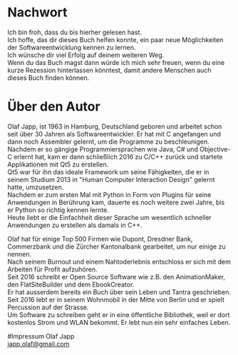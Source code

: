 # Nachwort
Ich bin froh, dass du bis hierher gelesen hast.  
Ich hoffe, das dir dieses Buch helfen konnte, ein paar neue Möglichkeiten der Softwareentwicklung kennen zu lernen.  
Ich wünsche dir viel Erfolg auf deinem weiteren Weg.   
Wenn du das Buch magst dann würde ich mich sehr freuen, wenn du eine kurze Rezession hinterlassen könntest, damit andere Menschen auch dieses Buch finden können.    

# Über den Autor
Olaf Japp, ist 1963 in Hamburg, Deutschland geboren und arbeitet schon seit über 30 Jahren als Softwareentwickler. Er hat mit C angefangen und dann noch Assembler gelernt, um die Programme zu beschleunigen. Nachdem er so gängige Programmiersprachen wie Java, C# und Objective-C erlernt hat, kam er dann schließlich 2016 zu C/C++ zurück und startete Applikationen mit Qt5 zu erstellen.  
Qt5 war für ihn das ideale Framework um seine Fähigkeiten, die er in seinem Studium 2013 in "Human Computer Interaction Design" gelernt hatte, umzusetzen.  
Nachdem er zum ersten Mal mit Python in Form von Plugins für seine Anwendungen in Berührung kam, dauerte es noch weitere zwei Jahre, bis er Python so richtig kennen lernte.  
Heute liebt er die Einfachheit dieser Sprache um wesentlich schneller Anwendungen zu erstellen als damals in C++.  

Olaf hat für einige Top 500 Firmen wie Dupont, Dresdner Bank, Commerzbank und die Zürcher Kantonalbank gearbeitet, um nur einige zu nennen.  
Nach seinem Burnout und einem Nahtoderlebnis entschloss er sich mit dem Arbeiten für Profit aufzuhören.   
Seit 2016 schreibt er Open Source Software wie z.B. den AnimationMaker, den FlatSiteBuilder und dem EbookCreator.  
Er hat ausserdem bereits ein Buch über sein Leben und Tantra geschrieben.   
Seit 2016 lebt er in seinem Wohnmobil in der Mitte von Berlin und er spielt Percussion auf der Strasse.  
Um Software zu schreiben geht er in eine öffentliche Bibliothek, weil er dort kostenlos Strom und WLAN bekommt.
Er lebt nun ein sehr einfaches Leben.

#Impressum
Olaf Japp  
japp.olaf@gmail.com
